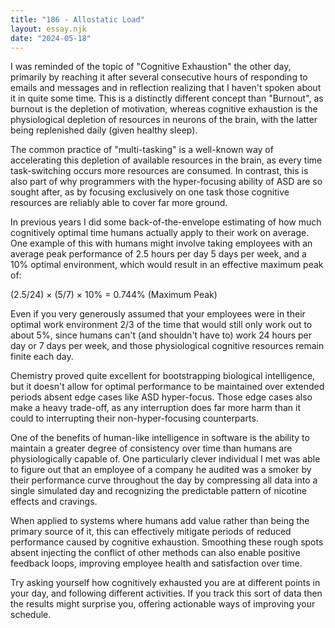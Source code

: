 ```yaml
---
title: "186 - Allostatic Load"
layout: essay.njk
date: "2024-05-18"
---
```


I was reminded of the topic of "Cognitive Exhaustion" the other day, primarily by reaching it after several consecutive hours of responding to emails and messages and in reflection realizing that I haven't spoken about it in quite some time. This is a distinctly different concept than "Burnout", as burnout is the depletion of motivation, whereas cognitive exhaustion is the physiological depletion of resources in neurons of the brain, with the latter being replenished daily (given healthy sleep).

The common practice of "multi-tasking" is a well-known way of accelerating this depletion of available resources in the brain, as every time task-switching occurs more resources are consumed. In contrast, this is also part of why programmers with the hyper-focusing ability of ASD are so sought after, as by focusing exclusively on one task those cognitive resources are reliably able to cover far more ground.

In previous years I did some back-of-the-envelope estimating of how much cognitively optimal time humans actually apply to their work on average. One example of this with humans might involve taking employees with an average peak performance of 2.5 hours per day 5 days per week, and a 10% optimal environment, which would result in an effective maximum peak of:

(2.5/24) × (5/7) × 10% = 0.744% (Maximum Peak)

Even if you very generously assumed that your employees were in their optimal work environment 2/3 of the time that would still only work out to about 5%, since humans can't (and shouldn't have to) work 24 hours per day or 7 days per week, and those physiological cognitive resources remain finite each day.

Chemistry proved quite excellent for bootstrapping biological intelligence, but it doesn't allow for optimal performance to be maintained over extended periods absent edge cases like ASD hyper-focus. Those edge cases also make a heavy trade-off, as any interruption does far more harm than it could to interrupting their non-hyper-focusing counterparts.

One of the benefits of human-like intelligence in software is the ability to maintain a greater degree of consistency over time than humans are physiologically capable of. One particularly clever individual I met was able to figure out that an employee of a company he audited was a smoker by their performance curve throughout the day by compressing all data into a single simulated day and recognizing the predictable pattern of nicotine effects and cravings.

When applied to systems where humans add value rather than being the primary source of it, this can effectively mitigate periods of reduced performance caused by cognitive exhaustion. Smoothing these rough spots absent injecting the conflict of other methods can also enable positive feedback loops, improving employee health and satisfaction over time.

Try asking yourself how cognitively exhausted you are at different points in your day, and following different activities. If you track this sort of data then the results might surprise you, offering actionable ways of improving your schedule.

